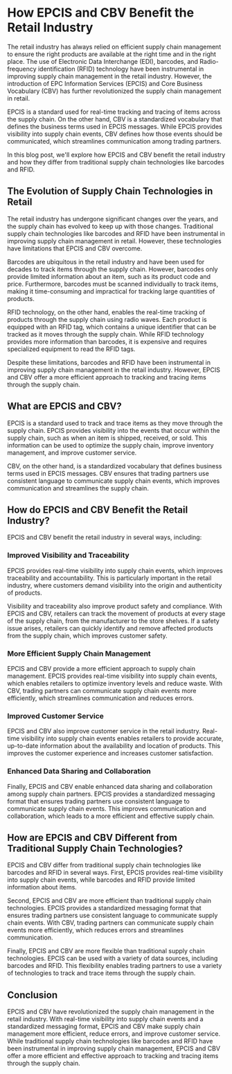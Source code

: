 # How EPCIS and CBV Benefit the Retail Industry

The retail industry has always relied on efficient supply chain management to ensure the right products are available at the right time and in the right place. The use of Electronic Data Interchange (EDI), barcodes, and Radio-frequency identification (RFID) technology have been instrumental in improving supply chain management in the retail industry. However, the introduction of EPC Information Services (EPCIS) and Core Business Vocabulary (CBV) has further revolutionized the supply chain management in retail.

EPCIS is a standard used for real-time tracking and tracing of items across the supply chain. On the other hand, CBV is a standardized vocabulary that defines the business terms used in EPCIS messages. While EPCIS provides visibility into supply chain events, CBV defines how those events should be communicated, which streamlines communication among trading partners.

In this blog post, we'll explore how EPCIS and CBV benefit the retail industry and how they differ from traditional supply chain technologies like barcodes and RFID.

## The Evolution of Supply Chain Technologies in Retail

The retail industry has undergone significant changes over the years, and the supply chain has evolved to keep up with those changes. Traditional supply chain technologies like barcodes and RFID have been instrumental in improving supply chain management in retail. However, these technologies have limitations that EPCIS and CBV overcome.

Barcodes are ubiquitous in the retail industry and have been used for decades to track items through the supply chain. However, barcodes only provide limited information about an item, such as its product code and price. Furthermore, barcodes must be scanned individually to track items, making it time-consuming and impractical for tracking large quantities of products.

RFID technology, on the other hand, enables the real-time tracking of products through the supply chain using radio waves. Each product is equipped with an RFID tag, which contains a unique identifier that can be tracked as it moves through the supply chain. While RFID technology provides more information than barcodes, it is expensive and requires specialized equipment to read the RFID tags.

Despite these limitations, barcodes and RFID have been instrumental in improving supply chain management in the retail industry. However, EPCIS and CBV offer a more efficient approach to tracking and tracing items through the supply chain.

## What are EPCIS and CBV?

EPCIS is a standard used to track and trace items as they move through the supply chain. EPCIS provides visibility into the events that occur within the supply chain, such as when an item is shipped, received, or sold. This information can be used to optimize the supply chain, improve inventory management, and improve customer service.

CBV, on the other hand, is a standardized vocabulary that defines business terms used in EPCIS messages. CBV ensures that trading partners use consistent language to communicate supply chain events, which improves communication and streamlines the supply chain.

## How do EPCIS and CBV Benefit the Retail Industry?

EPCIS and CBV benefit the retail industry in several ways, including:

### Improved Visibility and Traceability

EPCIS provides real-time visibility into supply chain events, which improves traceability and accountability. This is particularly important in the retail industry, where customers demand visibility into the origin and authenticity of products.

Visibility and traceability also improve product safety and compliance. With EPCIS and CBV, retailers can track the movement of products at every stage of the supply chain, from the manufacturer to the store shelves. If a safety issue arises, retailers can quickly identify and remove affected products from the supply chain, which improves customer safety.

### More Efficient Supply Chain Management

EPCIS and CBV provide a more efficient approach to supply chain management. EPCIS provides real-time visibility into supply chain events, which enables retailers to optimize inventory levels and reduce waste. With CBV, trading partners can communicate supply chain events more efficiently, which streamlines communication and reduces errors.

### Improved Customer Service

EPCIS and CBV also improve customer service in the retail industry. Real-time visibility into supply chain events enables retailers to provide accurate, up-to-date information about the availability and location of products. This improves the customer experience and increases customer satisfaction.

### Enhanced Data Sharing and Collaboration

Finally, EPCIS and CBV enable enhanced data sharing and collaboration among supply chain partners. EPCIS provides a standardized messaging format that ensures trading partners use consistent language to communicate supply chain events. This improves communication and collaboration, which leads to a more efficient and effective supply chain.

## How are EPCIS and CBV Different from Traditional Supply Chain Technologies?

EPCIS and CBV differ from traditional supply chain technologies like barcodes and RFID in several ways. First, EPCIS provides real-time visibility into supply chain events, while barcodes and RFID provide limited information about items.

Second, EPCIS and CBV are more efficient than traditional supply chain technologies. EPCIS provides a standardized messaging format that ensures trading partners use consistent language to communicate supply chain events. With CBV, trading partners can communicate supply chain events more efficiently, which reduces errors and streamlines communication.

Finally, EPCIS and CBV are more flexible than traditional supply chain technologies. EPCIS can be used with a variety of data sources, including barcodes and RFID. This flexibility enables trading partners to use a variety of technologies to track and trace items through the supply chain.

## Conclusion

EPCIS and CBV have revolutionized the supply chain management in the retail industry. With real-time visibility into supply chain events and a standardized messaging format, EPCIS and CBV make supply chain management more efficient, reduce errors, and improve customer service. While traditional supply chain technologies like barcodes and RFID have been instrumental in improving supply chain management, EPCIS and CBV offer a more efficient and effective approach to tracking and tracing items through the supply chain.
